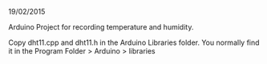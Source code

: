19/02/2015

Arduino Project for recording temperature and humidity.

Copy dht11.cpp and dht11.h in the Arduino Libraries folder. 
You normally find it in the Program Folder > Arduino > libraries
